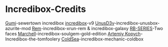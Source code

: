 # Incredibox-Credits
 
 [Gumi](https://www.youtube.com/@Gumiwastaken)-sewertown incredibox
 [incredibox](https://www.incredibox.com/)-v9 
 [UnusD3v](https://www.youtube.com/@UnusD3v)-incredibox-unusbox-azurite-mod
 [Rem](https://www.youtube.com/@rin.Incredibox)-incredibox-xrun-rem & incredibox-galaxy 
 [RB-SERIES](https://www.youtube.com/@rbseries.official)-Two faces
 [Marchell](https://www.youtube.com/channel/UCyZzwXibnGSt_ROjDyy4-RA)-incredibox-soulgem-gold-edition 
 [Artemiy Kopych](https://www.youtube.com/channel/UC0jFtUCwhLojBJYgSt9bguQ)-Incredibox-the-tomfoolery
 [ColdSea](https://www.youtube.com/@coldsea_icecube)-incredibox-mechanic-coldbox
